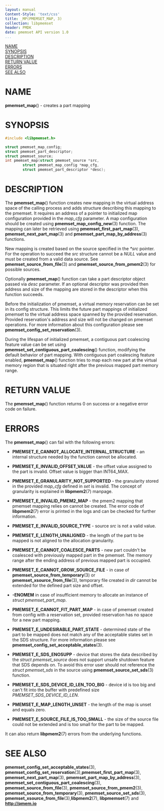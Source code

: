 ```yaml
---
layout: manual
Content-Style: 'text/css'
title: _MP(PMEMSET_MAP, 3)
collection: libpmemset
header: PMDK
date: pmemset API version 1.0
...
```


[comment]: <> (SPDX-License-Identifier: BSD-3-Clause)
[comment]: <> (Copyright 2021, Intel Corporation)

[comment]: <> (pmemset_map.3 -- man page for libpmemset pmemset_map operation)

[NAME](#name)<br />
[SYNOPSIS](#synopsis)<br />
[DESCRIPTION](#description)<br />
[RETURN VALUE](#return-value)<br />
[ERRORS](#errors)<br />
[SEE ALSO](#see-also)<br />

# NAME #

**pmemset_map**() - creates a part mapping

# SYNOPSIS #

```c
#include <libpmemset.h>

struct pmemset_map_config;
struct pmemset_part_descriptor;
struct pmemset_source;
int pmemset_map(struct pmemset_source *src,
		struct pmemset_map_config *map_cfg,
		struct pmemset_part_descriptor *desc);
```

# DESCRIPTION #

The **pmemset_map**() function creates new mapping in the virtual address space
of the calling process and adds structure describing this mapping to the pmemset. It requires
an address of a pointer to initialized map configuration provided in the *map_cfg* parameter.
A map configuration should be created using **pmemset_map_config_new**(3) function.
The mapping can later be retrieved using **pmemset_first_part_map**(3),
**pmemset_next_part_map**(3) and **pmemset_part_map_by_address**(3) functions.

New mapping is created based on the source specified in the *\*src* pointer.
For the operation to succeed the *src* structure cannot be a *NULL* value and must be
created from a valid data source. See **pmemset_source_from_file**(3) and
**pmemset_source_from_pmem2**(3) for possible sources.

Optionally **pmemset_map**() function can take a part descriptor object passed via *desc* parameter.
If an optional descriptor was provided then address and size of the mapping are stored in the
descriptor when this function succeeds.

Before the initialization of pmemset, a virtual memory reservation can be set in its config structure.
This limits the future part mappings of initialized pmemset to the virtual address space spanned by the provided
reservation. Provided reservation's address and size will not be changed on pmemset operations.
For more information about this configuration please see **pmemset_config_set_reservation**(3).

During the lifespan of initialized pmemset, a contiguous part coalescing feature value can
be set using **pmemset_set_contiguous_part_coalescing**() function, modifying the default behavior of
part mapping. With contiguous part coalescing feature enabled, **pmemset_map**() function tries to map each
new part at the virtual memory region that is situated right after the previous mapped part memory range.

# RETURN VALUE #

The **pmemset_map**() function returns 0 on success
or a negative error code on failure.

# ERRORS #

The **pmemset_map**() can fail with the following errors:

* **PMEMSET_E_CANNOT_ALLOCATE_INTERNAL_STRUCTURE** - an internal structure
needed by the function cannot be allocated.

* **PMEMSET_E_INVALID_OFFSET_VALUE** - the offset value assigned to the part
is invalid. Offset value is bigger than INT64_MAX.

* **PMEMSET_E_GRANULARITY_NOT_SUPPORTED** - the granularity stored in the
provided *map_cfg* defined in *set* is invalid. The concept of granularity is explained
in **libpmem2**(7) manpage.

* **PMEMSET_E_INVALID_PMEM2_MAP** - the pmem2 mapping that pmemset mapping relies on
cannot be created. The error code of **libpmem2**(7) error is printed in the logs and
can be checked for further information.

* **PMEMSET_E_INVALID_SOURCE_TYPE** - source *src* is not a valid value.

* **PMEMSET_E_LENGTH_UNALIGNED** - the length of the part to be mapped is not aligned
to the allocation granularity.

* **PMEMSET_E_CANNOT_COALESCE_PARTS** - new part couldn't be coalesced with previously
mapped part in the pmemset. The memory range after the ending address of previous
mapped part is occupied.

* **PMEMSET_E_CANNOT_GROW_SOURCE_FILE** - in case of **pmemset_source_from_temporary**(3)
or **pmemset_xsource_from_file**(3), temporary file created in *dir* cannot
be extended for the defined part size and offset.

* **-ENOMEM** in case of insufficient memory to allocate an instance
of *struct pmemset_part_map*.

* **PMEMSET_E_CANNOT_FIT_PART_MAP** - in case of pmemset created from config with a
reservation set, provided reservation has no space for a new part mapping.

* **PMEMSET_E_UNDESIRABLE_PART_STATE** - determined state of the part to be mapped does not
match any of the acceptable states set in the SDS structure. For more information please see
**pmemset_config_set_acceptable_states**(3).

* **PMEMSET_E_SDS_ENOSUPP** - device that stores the data described by the *struct pmemset_source*
does not support unsafe shutdown feature that SDS depends on. To avoid this error user should not
reference the *struct pmemset_sds* in the source using **pmemset_source_set_sds**(3) function.

* **PMEMSET_E_SDS_DEVICE_ID_LEN_TOO_BIG** - device id is too big and can't fit into the buffer
with predefined size *PMEMSET_SDS_DEVICE_ID_LEN*.

* **PMEMSET_E_MAP_LENGTH_UNSET** - the length of the map is unset and equals zero.

* **PMEMSET_E_SOURCE_FILE_IS_TOO_SMALL** - the size of the source file could not be extended and is too small
for the part to be mapped.

It can also return **libpmem2**(7) errors from the underlying functions.

# SEE ALSO #

**pmemset_config_set_acceptable_states**(3),
**pmemset_config_set_reservation**(3),**pmemset_first_part_map**(3),
**pmemset_next_part_map**(3), **pmemset_part_map_by_address**(3),
**pmemset_set_contiguous_part_coalescing**(3),
**pmemset_source_from_file**(3), **pmemset_source_from_pmem2**(3),
**pmemset_source_from_temporary**(3), **pmemset_source_set_sds**(3),
**pmemset_xsource_from_file**(3),**libpmem2**(7),
**libpmemset**(7) and **<http://pmem.io>**
